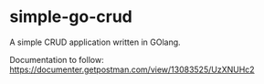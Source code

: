 # simple-go-crud

A simple CRUD application written in GOlang.

Documentation to follow: https://documenter.getpostman.com/view/13083525/UzXNUHc2
